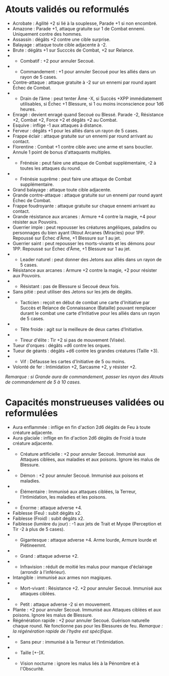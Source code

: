 # Atouts validés ou reformulés

- Acrobate : Agilité +2 si lié à la souplesse, Parade +1 si non encombré.
- Amazone : Parade +1, attaque gratuite sur 1 de Combat ennemi. Uniquement contre des hommes.
- Assassin : dégâts +2 contre une cible surprise.
- Balayage : attaque toute cible adjacente à -2.
- Brute : dégâts +1 sur Succcès de Combat, +2 sur Relance.
- * Combatif : +2 pour annuler Secoué.
- * Commandement : +1 pour annuler Secoué pour les alliés dans un rayon de 5 cases.
- Contre-attaque : attaque gratuite à -2 sur un ennemi par round ayant Échec de Combat.
- * Drain de l’âme : peut tenter Âme -X, si Succès +XPP immédiatement utilisables, si Échec +1 Blessure, si 1 ou moins inconscience pour 1d6 heures.
- Enragé : devient enragé quand Secoué ou Blessé. Parade -2, Résistance +2, Combat +2, Force +2 et dégâts +2 au Combat.
- Esquive : inflige -1 aux attaques à distance.
- Ferveur : dégâts +1 pour les alliés dans un rayon de 5 cases.
- Frappe éclair : attaque gratuite sur un ennemi par round arrivant au contact.
- Florentine : Combat +1 contre cible avec une arme et sans bouclier. Annule 1 point de bonus d'attaquants multiples.
- * Frénésie : peut faire une attaque de Combat supplémentaire, -2 à toutes les attaques du round.
- * Frénésie suprême : peut faire une attaque de Combat supplémentaire.
- Grand balayage : attaque toute cible adjacente.
- Grande contre-attaque : attaque gratuite sur un ennemi par round ayant Échec de Combat.
- Frappe foudroyante : attaque gratuite sur chaque ennemi arrivant au contact.
- Grande résistance aux arcanes : Armure +4 contre la magie, +4 pour résister aux Pouvoirs.
- Guerrier impie : peut repousser les créatures angéliques, paladins ou personnages du bien ayant l’Atout Arcanes (Miracles) pour 1PP. Repoussé sur Échec d'Âme, +1 Blessure sur 1 au jet.
- Guerrier saint : peut repousser les morts-vivants et les démons pour 1PP. Repoussé sur Échec d'Âme, +1 Blessure sur 1 au jet.
- * Leader naturel : peut donner des Jetons aux alliés dans un rayon de 5 cases.
- Résistance aux arcanes : Armure +2 contre la magie, +2 pour résister aux Pouvoirs.
- * Résistant : pas de Blessure si Secoué deux fois.
- Sans pitié : peut utiliser des Jetons sur les jets de dégâts.
- * Tacticien : reçoit en début de combat une carte d'Initiative par Succès et Relance de Connaissance (Bataille) pouvant remplacer durant le combat une carte d’Initiative pour les alliés dans un rayon de 5 cases.
- * Tête froide : agit sur la meilleure de deux cartes d’Initiative.
- * Tireur d'élite : Tir +2 si pas de mouvement (Visée).
- Tueur d'orques : dégâts +d6 contre les orques.
- Tueur de géants : dégâts +d6 contre les grandes créatures (Taille +3).
- * Vif : Défausse les cartes d'Initiative de 5 ou moins.
- Volonté de fer : Intimidation +2, Sarcasme +2, y résister +2.

_Remarque : si Grande aura de commandement, passer les rayon des Atouts de commandement de 5 à 10 cases._

# Capacités monstrueuses validées ou reformulées

- Aura enflammée : inflige en fin d'action 2d6 dégâts de Feu à toute créature adjacente.
- Aura glaciale : inflige en fin d'action 2d6 dégâts de Froid à toute créature adjacente.
- * Créature artificielle : +2 pour annuler Secoué. Immunisé aux Attaques ciblées, aux maladies et aux poisons. Ignore les malus de Blessure.
- * Démon : +2 pour annuler Secoué. Immunisé aux poisons et maladies.
- * Élémentaire : Immunisé aux attaques ciblées, la Terreur, l'Intimidation, les maladies et les poisons.
- * Énorme : attaque adverse +4.
- Faiblesse (Feu) : subit dégâts x2.
- Faiblesse (Froid) : subit dégâts x2.
- Faiblesse (lumière du jour) : -1 aux jets de Trait et Myope (Perception et Tir -2 à plus de 5 cases).
- * Gigantesque : attaque adverse +4. Arme lourde, Armure lourde et Piétineemnt. 
- * Grand : attaque adverse +2.
- * Infravision : réduit de moitié les malus pour manque d'éclairage (arrondir à l'inférieur).
- Intangible : immunisé aux armes non magiques.
- * Mort-vivant : Résistance +2. +2 pour annuler Secoué. Immunisé aux attaques ciblées.
- * Petit : attaque adverse -2 si en mouvement.
- Plante : +2 pour annuler Secoué. Immunisé aux Attaques ciblées et aux poisons. Ignore les malus de Blessure.
- Régénération rapide : +2 pour annuler Secoué. Guérison naturelle chaque round. Ne fonctionne pas pour les Blessures de feu. 
_Remarque : la régénération rapide de l'hydre est spécifique._
- * Sans peur : immunisé à la Terreur et l'Intimidation.
- * Taille [+-]X.
- * Vision nocturne : ignore les malus liés à la Pénombre et à l'Obscurité.
